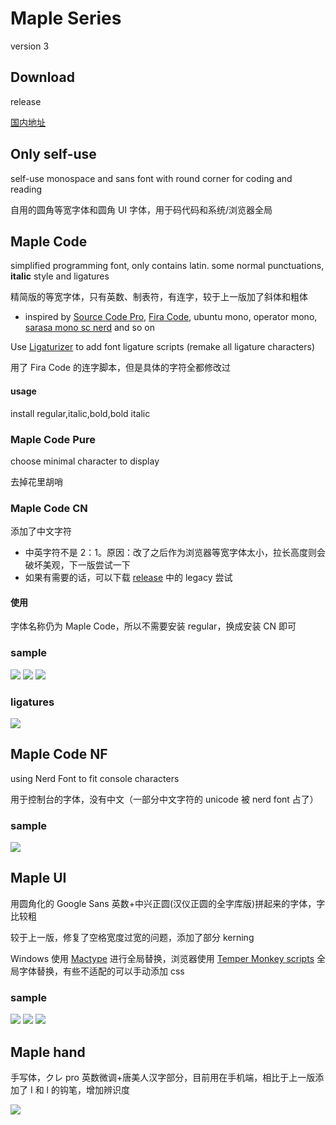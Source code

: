 # Maple Series

version 3

## Download

release

[国内地址](https://gitee.com/subframe7536/Maple/releases/v3.0)

## Only self-use

self-use monospace and sans font with round corner for coding and reading

自用的圆角等宽字体和圆角 UI 字体，用于码代码和系统/浏览器全局

## Maple Code

simplified programming font, only contains latin. some normal punctuations, **italic** style and ligatures

精简版的等宽字体，只有英数、制表符，有连字，较于上一版加了斜体和粗体

- inspired by [Source Code Pro](https://github.com/adobe-fonts/source-code-pro), [Fira Code](https://github.com/tonsky/FiraCode), ubuntu mono, operator mono, [sarasa mono sc nerd](https://github.com/laishulu/Sarasa-Mono-SC-Nerd) and so on

Use [Ligaturizer](https://github.com/ToxicFrog/Ligaturizer) to add font ligature scripts (remake all ligature characters)

用了 Fira Code 的连字脚本，但是具体的字符全都修改过

#### usage

install regular,italic,bold,bold italic

### Maple Code Pure

choose minimal character to display

去掉花里胡哨

### Maple Code CN

添加了中文字符

- 中英字符不是 2：1。原因：改了之后作为浏览器等宽字体太小，拉长高度则会破坏美观，下一版尝试一下
- 如果有需要的话，可以下载 [release](https://gitee.com/subframe7536/Maple/releases/v3.0) 中的 legacy 尝试

#### 使用

字体名称仍为 Maple Code，所以不需要安装 regular，换成安装 CN 即可

### sample

![](img/sample_code.jpg)
![](img/code.jpg)
![](img/italic.jpg)

### ligatures

![](img/ligature.jpg)

## Maple Code NF

using Nerd Font to fit console characters

用于控制台的字体，没有中文（一部分中文字符的 unicode 被 nerd font 占了）

### sample

![](img/console.jpg)

## Maple UI

用圆角化的 Google Sans 英数+中兴正圆(汉仪正圆的全字库版)拼起来的字体，字比较粗

较于上一版，修复了空格宽度过宽的问题，添加了部分 kerning

Windows 使用 [Mactype](https://github.com/snowie2000/mactype) 进行全局替换，浏览器使用 [Temper Monkey scripts](https://github.com/subframe7536/UserScript) 全局字体替换，有些不适配的可以手动添加 css

### sample

![](img/UI%20sample.jpg)
![](img/UI%E5%9B%BE.jpg)
![](img/UI%E7%B3%BB%E7%BB%9F.jpg)

## Maple hand

手写体，クレ pro 英数微调+唐美人汉字部分，目前用在手机端，相比于上一版添加了 I 和 l 的钩笔，增加辨识度

![](img/%E6%89%8B%E6%9C%BA.jpg)

